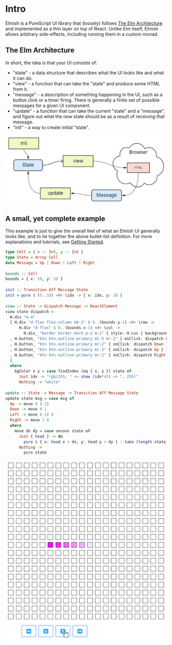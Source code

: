# Intro

Elmish is a PureScript UI library that (loosely) follows [The Elm
Architecture](https://guide.elm-lang.org/architecture/) and implemented as a
thin layer on top of React. Unlike Elm itself, Elmish allows arbitrary
side-effects, including running them in a custom monad.

## The Elm Architecture

In short, the idea is that your UI consists of:

* "state" - a data structure that describes what the UI looks like and what it
  can do.
* "view" - a function that can take the "state" and produce some HTML from it.
* "message" - a description of something happening in the UI, such as a button click or
  a timer firing. There is generally a finite set of possible messages for a given UI
  component.
* "update" - a function that can take the current "state" and a "message", and figure out
  what the new state should be as a result of receiving that message.
* "init" - a way to create initial "state".

![Flow Diagram](diagram.png)

## A small, yet complete example

This example is just to give the overall feel of what an Elmish UI generally
looks like, and to tie together the above bullet-list definition. For more
explanations and tutorials, see [Getting Started](getting-started.md).

```haskell
type Cell = { x :: Int, y :: Int }
type State = Array Cell
data Message = Up | Down | Left | Right

bounds :: Cell
bounds = { x: 20, y: 20 }

init :: Transition Aff Message State
init = pure $ (5..10) <#> \idx -> { x: idx, y: 10 }

view :: State -> Dispatch Message -> ReactElement
view state dispatch =
  H.div "m-4"
  [ H.div "d-flex flex-column mb-3" $ 0..(bounds.y-1) <#> \row ->
      H.div "d-flex" $ 0..(bounds.x-1) <#> \col ->
        H.div_ "border border-dark p-2 m-1" { style: H.css { background: bgColor col row } } ""
  , H.button_ "btn btn-outline-primary ml-5 mr-2" { onClick: dispatch Left } "⬅️"
  , H.button_ "btn btn-outline-primary mr-2" { onClick: dispatch Down } "⬇️"
  , H.button_ "btn btn-outline-primary mr-2" { onClick: dispatch Up } "⬆️"
  , H.button_ "btn btn-outline-primary mr-2" { onClick: dispatch Right } "➡️"
  ]
  where
    bgColor x y = case findIndex (eq { x, y }) state of
      Just idx -> "rgb(255, " <> show (idx*45) <> ", 255)"
      Nothing -> "white"

update :: State -> Message -> Transition Aff Message State
update state msg = case msg of
  Up -> move 0 (-1)
  Down -> move 0 1
  Left -> move (-1) 0
  Right -> move 1 0
  where
    move dx dy = case uncons state of
      Just { head } -> do
        pure $ { x: head.x + dx, y: head.y + dy } : take (length state - 1) state
      Nothing ->
        pure state
```

![Example](example.gif)
